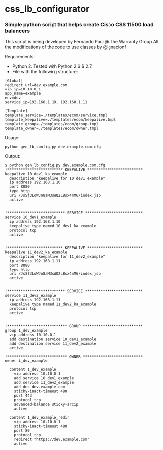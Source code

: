 css_lb_configurator
===================

### Simple python script that helps create Cisco CSS 11500 load balancers

This script is being developed by Fernando Paci @ The Warranty Group
All the modifications of the code to use classes by @ignacionf

Requirements:

+ Python 2. Tested with Python 2.6 $ 2.7. 
+ File with the following structure:

```
[Global]
redirect_url=dev.example.com
vip_ip=10.10.0.1
app_name=example
env=dev
service_ip=192.168.1.10, 192.168.1.11

[Template]
template_service=./templates/ecom/service.tmpl
template_keepalive=./templates/ecom/keepalive.tmpl
template_group=./templates/ecom/group.tmpl
template_owner=./templates/ecom/owner.tmpl
```

Usage:

`python gen_lb_config.py dev.example.com.cfg`

Output:

```
$ python gen_lb_config.py dev.example.com.cfg 
!************************* KEEPALIVE *************************
keepalive 10_dev1_ka_example
  description "keepalive for 10_dev1_example"
  ip address 192.168.1.10
  port 8080
  type http
  uri /JsSf3LoWJn8aM3sWQ2LBsx4mM6/index.jsp
  active


!************************** SERVICE **************************
service 10_dev1_example
  ip address 192.168.1.10
  keepalive type named 10_dev1_ka_example
  protocol tcp
  active


!************************* KEEPALIVE *************************
keepalive 11_dev2_ka_example
  description "keepalive for 11_dev2_example"
  ip address 192.168.1.11
  port 8080
  type http
  uri /JsSf3LoWJn8aM3sWQ2LBsx4mM6/index.jsp
  active


!************************** SERVICE **************************
service 11_dev2_example
  ip address 192.168.1.11
  keepalive type named 11_dev2_ka_example
  protocol tcp
  active


!*************************** GROUP ***************************
group 1_dev_example
  vip address 10.10.0.1
  add destination service 10_dev1_example
  add destination service 11_dev2_example
  active

!*************************** OWNER ***************************
owner 1_dev_example

  content 1_dev_example
    vip address 10.10.0.1
    add service 10_dev1_example
    add service 11_dev2_example
    add dns dev.example.com
    sticky-inact-timeout 480
    port 443
    protocol tcp
    advanced-balance sticky-srcip
    active

  content 1_dev_example_redir
    vip address 10.10.0.1
    sticky-inact-timeout 480
    port 80
    protocol tcp
    redirect "https://dev.example.com"
    active
```
